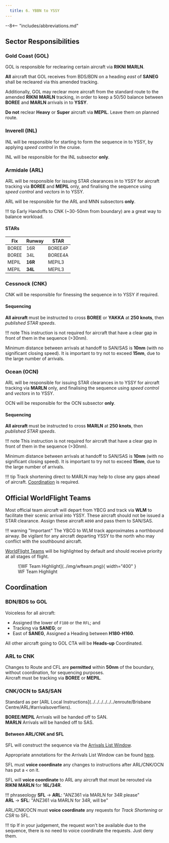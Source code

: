 ```yaml
---
  title: 6. YBBN to YSSY
---
```


--8<-- "includes/abbreviations.md"

## Sector Responsibilities
### Gold Coast (GOL)
GOL is responsible for reclearing certain aircraft via **RIKNI MARLN**.

**All** aircraft that GOL receives from BDS/BDN on a heading *east* of **SANEG** shall be recleared via this amended tracking.

Additionally, GOL may reclear more aircraft from the standard route to the amended **RIKNI MARLN** tracking, in order to keep a 50/50 balance between **BOREE** and **MARLN** arrivals in to **YSSY**.  

**Do not** reclear **Heavy** or **Super** aircraft via **MEPIL**. Leave them on planned route.

### Inverell (INL)
INL will be responsible for starting to form the sequence in to YSSY, by applying *speed control* in the cruise.

INL will be responsible for the INL subsector **only**.

### Armidale (ARL)
ARL will be responsible for issuing STAR clearances in to YSSY for aircraft tracking via **BOREE** and **MEPIL** only, and finalising the sequence using *speed control* and *vectors* in to YSSY.

ARL will be responsible for the ARL and MNN subsectors **only**.

!!! tip
    Early Handoffs to CNK (~30-50nm from boundary) are a great way to balance workload.

#### STARs

| Fix | Runway | STAR |
| ---------- | --- | --- |
| BOREE      | 16R | BOREE4P |
| BOREE      | 34L | BOREE4A |
| MEPIL      | **16R** | MEPIL3 |
| MEPIL      | **34L** | MEPIL3 |

### Cessnock (CNK)
CNK will be responsible for finessing the sequence in to YSSY if required.

#### Sequencing
**All aircraft** must be instructed to cross **BOREE** or **YAKKA** at **250 knots**, then *published STAR speeds*.

!!! note
    This instruction is not required for aircraft that have a clear gap in front of them in the sequence (>30nm).

Minimum distance between arrivals at handoff to SAN/SAS is **10nm** (with no significant closing speed). It is important to try not to exceed **15nm**, due to the large number of arrivals.

### Ocean (OCN)
ARL will be responsible for issuing STAR clearances in to YSSY for aircraft tracking via **MARLN** only, and finalising the sequence using *speed control* and *vectors* in to YSSY.

OCN will be responsible for the OCN subsector **only**.

#### Sequencing
**All aircraft** must be instructed to cross **MARLN** at **250 knots**, then *published STAR speeds*.

!!! note
    This instruction is not required for aircraft that have a clear gap in front of them in the sequence (>30nm).

Minimum distance between arrivals at handoff to SAN/SAS is **10nm** (with no significant closing speed). It is important to try not to exceed **15nm**, due to the large number of arrivals.

!!! tip
    Track shortening direct to MARLN may help to close any gaps ahead of aircraft. [Coordination](#between-arlcnk-and-sfl) is required.

## Official WorldFlight Teams
Most official team aircraft will depart from YBCG and track via **WLM** to facilitate their scenic arrival into YSSY. These aircraft should not be issued a STAR clearance. Assign these aircraft `A090` and pass them to SAN/SAS.

!!! warning "Important"
    The YBCG to WLM track approximates a northbound airway. Be vigilant for any aircraft departing YSSY to the north who may conflict with the southbound aircraft.

[WorldFlight Teams](../../../../#official-team-callsigns) will be highlighted by default and should receive priority at all stages of flight.

<figure markdown>
![WF Team Highlight](../img/wfteam.png){ width="400" }
<figcaption>WF Team Highlight</figcaption>
</figure>

## Coordination
### BDN/BDS to GOL
Voiceless for all aircraft:

- Assigned the lower of `F180` or the `RFL`; and  
- Tracking via **SANEG**; or  
- East of **SANEG**, Assigned a Heading between **H180**-**H160**.

All other aircraft going to GOL CTA will be **Heads-up** Coordinated.

### ARL to CNK
Changes to Route and CFL are **permitted** within **50nm** of the boundary, without coordination, for sequencing purposes.  
Aircraft must be tracking via **BOREE** or **MEPIL**.

### CNK/OCN to SAS/SAN
Standard as per [ARL Local Instructions](../../../../../../enroute/Brisbane Centre/ARL/#arrivalsoverfliers).

**BOREE**/**MEPIL** Arrivals will be handed off to SAN.  
**MARLN** Arrivals will be handed off to SAS.  

#### Between ARL/CNK and SFL
SFL will construct the sequence via the [Arrivals List Window](../../../../../../controller-skills/sequencing/#arrivals-list).

Appropriate annotations for the Arrivals List Window can be found [here](../../../../../../client/annotations/#sequencingflow).

SFL must **voice coordinate** any changes to instructions after ARL/CNK/OCN has put a `<` on it.

SFL will **voice coordinate** to ARL any aircraft that must be rerouted via **RIKNI MARLN** for **16L/34R**.

!!! phraseology
    <span class="hotline">**SFL** -> **ARL**</span>: "ANZ361 via MARLN for 34R please"  
    <span class="hotline">**ARL** -> **SFL**</span>: "ANZ361 via MARLN for 34R, will be"  

ARL/CNK/OCN must **voice coordinate** any requests for *Track Shortening* or *CSR* to SFL.

!!! tip
    If in your judgement, the request won't be available due to the sequence, there is no need to voice coordinate the requests. Just deny them.